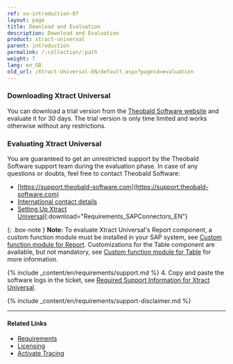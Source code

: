 ```yaml
---
ref: xu-introduction-07
layout: page
title: Download and Evaluation
description: Download and Evaluation
product: xtract-universal
parent: introduction
permalink: /:collection/:path
weight: 7
lang: en_GB
old_url: /Xtract-Universal-EN/default.aspx?pageid=evaluation
---
```


### Downloading Xtract Universal

You can download a trial version from the [Theobald Software website](https://theobald-software.com/en/download-trial/) and evaluate it for 30 days.
The trial version is only time limited and works otherwise without any restrictions.

### Evaluating Xtract Universal
You are guaranteed to get an unrestricted support by the Theobald Software support team during the evaluation phase.
In case of any questions or doubts, feel free to contact Theobald Software: <br>
- [https://support.theobald-software.com](https://support.theobald-software.com)
- [International contact details](https://theobald-software.com/en/contact/)
- [Setting Up Xtract Universal](/docs/sap-customizing/Requirements_SAPConnectors_EN.pdf){:download="Requirements_SAPConnectors_EN"}

{: .box-note }
**Note:** To evaluate Xtract Universal's Report component, a custom function module must be installed in your SAP system, see [Custom function module for Report](../sap-customizing/install-report-custom-function-module). 
Customizations for the Table component are available, but not mandatory, see [Custom function module for Table](../sap-customizing/custom-function-module-for-table-extraction) for more information.

<!---
### Support
-->
{% include _content/en/requirements/support.md %}
4. Copy and paste the software logs in the ticket, see [Required Support Information for Xtract Universal](https://support.theobald-software.com/helpdesk/KB/View/14457-required-support-information-for-xtract-universal).

{% include _content/en/requirements/support-disclaimer.md %}

****
#### Related Links
- [Requirements](./requirements)
- [Licensing](./license)
- [Activate Tracing](https://support.theobald-software.com/helpdesk/KB/View/14455-how-to-activate-tracing-for-xtract-products)